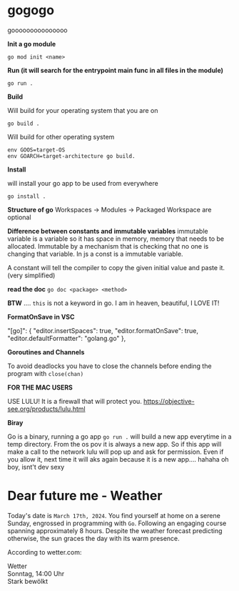 # gogogo

gooooooooooooooo

**Init a go module**

`go mod init <name>`

**Run (it will search for the entrypoint main func in all files in the module)**

`go run .`

**Build**

Will build for your operating system that you are on

`go build .`

Will build for other operating system

`env GOOS=target-OS`\
`env GOARCH=target-architecture go build. `

**Install**

will install your go app to be used from everywhere

`go install .`

**Structure of go**
Workspaces -> Modules -> Packaged
Workspace are optional

**Difference between constants and immutable variables**
immutable variable is a variable so it has space in memory, memory that needs to be allocated. Immutable by a mechanism that is checking that no one is changing that variable.
In js a const is a immutable variable.

A constant will tell the compiler to copy the given initial value and paste it. (very simplified)

**read the doc**
`go doc <package> <method>`

**BTW** .... `this` is not a keyword in go. I am in heaven, beautiful, I LOVE IT!

**FormatOnSave in VSC**

"[go]": {
"editor.insertSpaces": true,
"editor.formatOnSave": true,
"editor.defaultFormatter": "golang.go"
},

**Goroutines and Channels**

To avoid deadlocks you have to close the channels before ending the program with `close(chan)`

**FOR THE MAC USERS**

USE LULU! It is a firewall that will protect you.
https://objective-see.org/products/lulu.html

**Biray**

Go is a binary, running a go app `go run .` will build a new app everytime in a temp directory.
From the os pov it is always a new app.
So if this app will make a call to the network lulu will pop up and ask for permission. Even if you allow it, next time it will aks again because it is a new app.... hahaha oh boy, isnt't dev sexy

# Dear future me - Weather

Today's date is `March 17th, 2024`. You find yourself at home on a serene Sunday, engrossed in programming with `Go`. Following an engaging course spanning approximately 8 hours. Despite the weather forecast predicting otherwise, the sun graces the day with its warm presence.

According to wetter.com:

Wetter\
Sonntag, 14:00 Uhr\
Stark bewölkt
